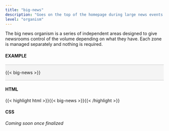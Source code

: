 ```yaml
---
title: "big-news"
description: "Goes on the top of the homepage during large news events."
level: "organism"
---
```


The big news organism is a series of independent areas designed to give newsrooms control of the volume depending on what they have. Each zone is managed separately and nothing is required.

#### EXAMPLE

<div class="example" style="max-width: 100%; padding: 15px 0; background-color: #f4f4f4; border-top: 2px solid #ddd; border-bottom: 2px solid #ddd;">{{< big-news >}}</div>

#### HTML

{{< highlight html >}}{{< big-news >}}{{< /highlight >}}

#### CSS

*Coming soon once finalized*
